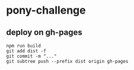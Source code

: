 # pony-challenge

## deploy on gh-pages
```
npm run build
git add dist -f 
git commit -m "..."
git subtree push --prefix dist origin gh-pages
```
